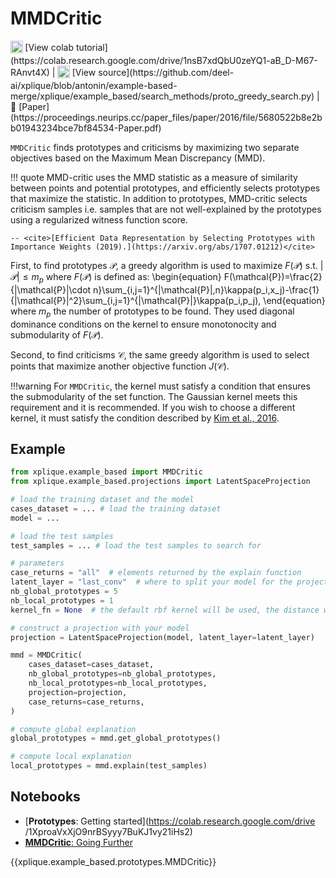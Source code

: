 # MMDCritic

<sub>
    <img src="https://upload.wikimedia.org/wikipedia/commons/d/d0/Google_Colaboratory_SVG_Logo.svg" width="20">
</sub>[View colab tutorial](https://colab.research.google.com/drive/1nsB7xdQbU0zeYQ1-aB_D-M67-RAnvt4X) |
<sub>
    <img src="https://upload.wikimedia.org/wikipedia/commons/9/91/Octicons-mark-github.svg" width="20">
</sub>[View source](https://github.com/deel-ai/xplique/blob/antonin/example-based-merge/xplique/example_based/search_methods/proto_greedy_search.py) |
📰 [Paper](https://proceedings.neurips.cc/paper_files/paper/2016/file/5680522b8e2bb01943234bce7bf84534-Paper.pdf)

`MMDCritic` finds prototypes and criticisms by maximizing two separate objectives based on the Maximum Mean Discrepancy (MMD).

!!! quote
    MMD-critic uses the MMD statistic as a measure of similarity between points and potential prototypes, and
    efficiently selects prototypes that maximize the statistic. In addition to prototypes, MMD-critic selects criticism samples i.e. samples that are not well-explained by the prototypes using a regularized witness function score.

    -- <cite>[Efficient Data Representation by Selecting Prototypes with Importance Weights (2019).](https://arxiv.org/abs/1707.01212)</cite>

First, to find prototypes $\mathcal{P}$, a greedy algorithm is used to maximize $F(\mathcal{P})$ s.t. $|\mathcal{P}| \le m_p$ where $F(\mathcal{P})$ is defined as:
\begin{equation}
    F(\mathcal{P})=\frac{2}{|\mathcal{P}|\cdot n}\sum_{i,j=1}^{|\mathcal{P}|,n}\kappa(p_i,x_j)-\frac{1}{|\mathcal{P}|^2}\sum_{i,j=1}^{|\mathcal{P}|}\kappa(p_i,p_j),
\end{equation}
where $m_p$ the number of prototypes to be found. They used diagonal dominance conditions on the kernel to ensure monotonocity and submodularity of $F(\mathcal{P})$. 

Second, to find criticisms $\mathcal{C}$, the same greedy algorithm is used to select points that maximize another objective function $J(\mathcal{C})$. 

!!!warning
    For `MMDCritic`, the kernel must satisfy a condition that ensures the submodularity of the set function. The Gaussian kernel meets this requirement and it is recommended. If you wish to choose a different kernel, it must satisfy the condition described by [Kim et al., 2016](https://proceedings.neurips.cc/paper_files/paper/2016/file/5680522b8e2bb01943234bce7bf84534-Paper.pdf).


## Example

```python
from xplique.example_based import MMDCritic
from xplique.example_based.projections import LatentSpaceProjection

# load the training dataset and the model
cases_dataset = ... # load the training dataset
model = ...

# load the test samples
test_samples = ... # load the test samples to search for

# parameters
case_returns = "all"  # elements returned by the explain function
latent_layer = "last_conv"  # where to split your model for the projection
nb_global_prototypes = 5
nb_local_prototypes = 1
kernel_fn = None  # the default rbf kernel will be used, the distance will be based on this

# construct a projection with your model
projection = LatentSpaceProjection(model, latent_layer=latent_layer)

mmd = MMDCritic(
    cases_dataset=cases_dataset,
    nb_global_prototypes=nb_global_prototypes,
    nb_local_prototypes=nb_local_prototypes,
    projection=projection,
    case_returns=case_returns,
)

# compute global explanation
global_prototypes = mmd.get_global_prototypes()

# compute local explanation
local_prototypes = mmd.explain(test_samples)
```

## Notebooks

- [**Prototypes**: Getting started](https://colab.research.google.com/drive
/1XproaVxXjO9nrBSyyy7BuKJ1vy21iHs2)
- [**MMDCritic**: Going Further](https://colab.research.google.com/drive/1nsB7xdQbU0zeYQ1-aB_D-M67-RAnvt4X)


{{xplique.example_based.prototypes.MMDCritic}}

[^1]: [Visual Explanations from Deep Networks via Gradient-based Localization (2016).](https://arxiv.org/abs/1610.02391)

